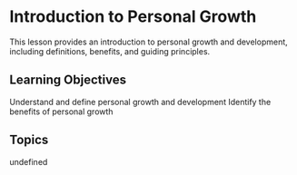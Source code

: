 # Introduction to Personal Growth

This lesson provides an introduction to personal growth and development, including definitions, benefits, and guiding principles.

## Learning Objectives
Understand and define personal growth and development
Identify the benefits of personal growth

## Topics
undefined